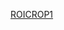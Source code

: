 


[ROICROP1](https://usmcl-my.sharepoint.com/:f:/g/personal/nicolas_ruizr_usm_cl/EgD0V0qhJztAqXwNrHAaMeIBtdYORL5TONZwydcXOwZKXw?e=WtafCN)

